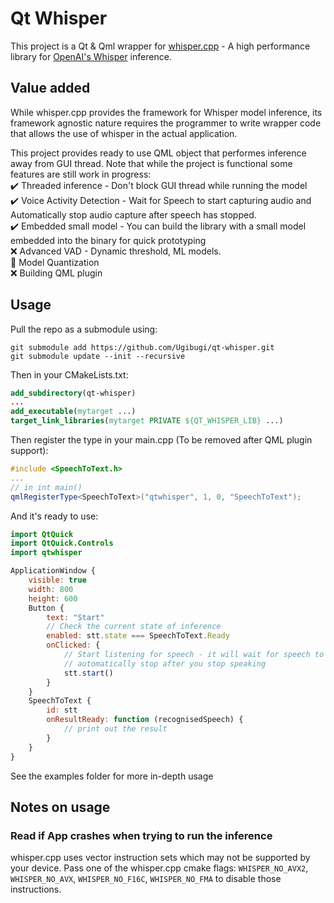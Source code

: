 # Qt Whisper
This project is a Qt & Qml wrapper for [whisper.cpp](https://github.com/ggerganov/whisper.cpp) - A high performance library for [OpenAI's Whisper](https://github.com/openai/whisper) inference.

## Value added
While whisper.cpp provides the framework for Whisper model inference, its framework agnostic nature requires the programmer to write wrapper code that allows the use of whisper in the actual application.

This project provides ready to use QML object that performes inference away from GUI thread. Note that while the project is functional some features are still work in progress:  
:heavy_check_mark: Threaded inference - Don't block GUI thread while running the model  
:heavy_check_mark: Voice Activity Detection - Wait for Speech to start capturing audio and Automatically stop audio capture after speech has stopped.  
:heavy_check_mark: Embedded small model - You can build the library with a small model embedded into the binary for quick prototyping  
:x: Advanced VAD - Dynamic threshold, ML models.  
:construction_worker: Model Quantization  
:x: Building QML plugin  

## Usage
Pull the repo as a submodule using:
```
git submodule add https://github.com/Ugibugi/qt-whisper.git
git submodule update --init --recursive
```
Then in your CMakeLists.txt:

```cmake
add_subdirectory(qt-whisper)
...
add_executable(mytarget ...)
target_link_libraries(mytarget PRIVATE ${QT_WHISPER_LIB} ...)

```

Then register the type in your main.cpp (To be removed after QML plugin support):

```cpp
#include <SpeechToText.h>
...
// in int main()
qmlRegisterType<SpeechToText>("qtwhisper", 1, 0, "SpeechToText");

```

And it's ready to use:

```qml
import QtQuick
import QtQuick.Controls
import qtwhisper

ApplicationWindow {
    visible: true
    width: 800
    height: 600
    Button {
        text: "Start"
        // Check the current state of inference
        enabled: stt.state === SpeechToText.Ready
        onClicked: {
            // Start listening for speech - it will wait for speech to run inference and will
            // automatically stop after you stop speaking
            stt.start()
        }
    }
    SpeechToText {
        id: stt
        onResultReady: function (recognisedSpeech) {
            // print out the result
        }
    }
}
```

See the examples folder for more in-depth usage

## Notes on usage
### Read if  App crashes when trying to run the inference
whisper.cpp uses vector instruction sets which may not be supported by your device. Pass one of the whisper.cpp cmake flags: `WHISPER_NO_AVX2`, `WHISPER_NO_AVX`, `WHISPER_NO_F16C`, `WHISPER_NO_FMA` to disable those instructions.
